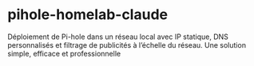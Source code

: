 # pihole-homelab-claude
Déploiement de Pi-hole dans un réseau local avec IP statique, DNS personnalisés et filtrage de publicités à l’échelle du réseau. Une solution simple, efficace et professionnelle
